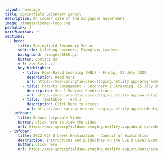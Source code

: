 ```yaml
---
layout: homepage
title: Springfield Secondary School
description: An Isomer site of the Singapore Government
image: /images/isomer-logo.svg
permalink: /
notification: ""
sections:
  - hero:
      title: Springfield Secondary School
      subtitle: Lifelong Learners, Exemplary Leaders
      background: /images/SFSS.gif
      button: Contact Us
      url: /contact-us/
      key_highlights:
        - title: Home-Based Learning (HBL) - Friday, 22 July 2022
          description: Read more
          url: https://moe-springfieldsec-staging.netlify.app/programmes/home-based-learning
        - title: Parents Engagement - Secondary 2 Streaming, 15 July 2022
          description: Sec 3 Subject Combinations
          url: https://moe-springfieldsec-staging.netlify.app/parents/secondary-2/secondary-2-streaming-2022
        - title: Timetable - Term 3
          description: Click here to access
          url: https://moe-springfieldsec-staging.netlify.app/students/class-timetable-2022
  - infobar:
      title: School Corporate Video
      button: Click here to view the video
      url: https://moe-springfieldsec-staging.netlify.app/about-us/school-corporate-video
  - infobar:
      title: 2022 GCE O Level Examination - Conduct of Examination
      description: Instructions and guidelines on the GCE O Level Examinations
      button: Click here
      url: https://moe-springfieldsec-staging.netlify.app/students/assessment-2022/gce-n-a-n-t-o-level-examinations
---
```

